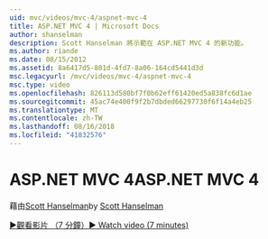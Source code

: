 ```yaml
---
uid: mvc/videos/mvc-4/aspnet-mvc-4
title: ASP.NET MVC 4 | Microsoft Docs
author: shanselman
description: Scott Hanselman 將示範在 ASP.NET MVC 4 的新功能。
ms.author: riande
ms.date: 08/15/2012
ms.assetid: 8a6417d5-801d-4fd7-8a06-164cd5441d3d
msc.legacyurl: /mvc/videos/mvc-4/aspnet-mvc-4
msc.type: video
ms.openlocfilehash: 826113d580bf7f0b62eff61420ed5a838fc6d1ae
ms.sourcegitcommit: 45ac74e400f9f2b7dbded66297730f6f14a4eb25
ms.translationtype: MT
ms.contentlocale: zh-TW
ms.lasthandoff: 08/16/2018
ms.locfileid: "41832576"
---
```

<a name="aspnet-mvc-4"></a><span data-ttu-id="6dfb2-103">ASP.NET MVC 4</span><span class="sxs-lookup"><span data-stu-id="6dfb2-103">ASP.NET MVC 4</span></span>
====================
<span data-ttu-id="6dfb2-104">藉由[Scott Hanselman](https://github.com/shanselman)</span><span class="sxs-lookup"><span data-stu-id="6dfb2-104">by [Scott Hanselman](https://github.com/shanselman)</span></span>

[<span data-ttu-id="6dfb2-105">&#9654;觀看影片 （7 分鐘）</span><span class="sxs-lookup"><span data-stu-id="6dfb2-105">&#9654; Watch video (7 minutes)</span></span>](https://channel9.msdn.com/Blogs/ASP-NET-Site-Videos/aspnet-mvc-4)
